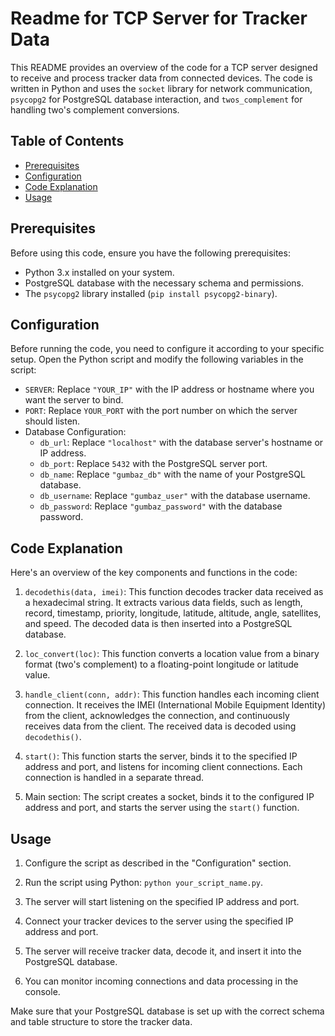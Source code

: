 # Readme for TCP Server for Tracker Data

This README provides an overview of the code for a TCP server designed to receive and process tracker data from connected devices. The code is written in Python and uses the `socket` library for network communication, `psycopg2` for PostgreSQL database interaction, and `twos_complement` for handling two's complement conversions.

## Table of Contents

- [Prerequisites](#prerequisites)
- [Configuration](#configuration)
- [Code Explanation](#code-explanation)
- [Usage](#usage)

## Prerequisites

Before using this code, ensure you have the following prerequisites:

- Python 3.x installed on your system.
- PostgreSQL database with the necessary schema and permissions.
- The `psycopg2` library installed (`pip install psycopg2-binary`).

## Configuration

Before running the code, you need to configure it according to your specific setup. Open the Python script and modify the following variables in the script:

- `SERVER`: Replace `"YOUR_IP"` with the IP address or hostname where you want the server to bind.
- `PORT`: Replace `YOUR_PORT` with the port number on which the server should listen.
- Database Configuration:
  - `db_url`: Replace `"localhost"` with the database server's hostname or IP address.
  - `db_port`: Replace `5432` with the PostgreSQL server port.
  - `db_name`: Replace `"gumbaz_db"` with the name of your PostgreSQL database.
  - `db_username`: Replace `"gumbaz_user"` with the database username.
  - `db_password`: Replace `"gumbaz_password"` with the database password.

## Code Explanation

Here's an overview of the key components and functions in the code:

1. `decodethis(data, imei)`: This function decodes tracker data received as a hexadecimal string. It extracts various data fields, such as length, record, timestamp, priority, longitude, latitude, altitude, angle, satellites, and speed. The decoded data is then inserted into a PostgreSQL database.

2. `loc_convert(loc)`: This function converts a location value from a binary format (two's complement) to a floating-point longitude or latitude value.

3. `handle_client(conn, addr)`: This function handles each incoming client connection. It receives the IMEI (International Mobile Equipment Identity) from the client, acknowledges the connection, and continuously receives data from the client. The received data is decoded using `decodethis()`.

4. `start()`: This function starts the server, binds it to the specified IP address and port, and listens for incoming client connections. Each connection is handled in a separate thread.

5. Main section: The script creates a socket, binds it to the configured IP address and port, and starts the server using the `start()` function.

## Usage

1. Configure the script as described in the "Configuration" section.

2. Run the script using Python: `python your_script_name.py`.

3. The server will start listening on the specified IP address and port.

4. Connect your tracker devices to the server using the specified IP address and port.

5. The server will receive tracker data, decode it, and insert it into the PostgreSQL database.

6. You can monitor incoming connections and data processing in the console.

Make sure that your PostgreSQL database is set up with the correct schema and table structure to store the tracker data.
